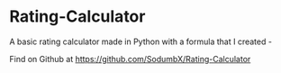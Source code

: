 # Rating-Calculator
A basic rating calculator made in Python with a formula that I created - 

Find on Github at https://github.com/SodumbX/Rating-Calculator
